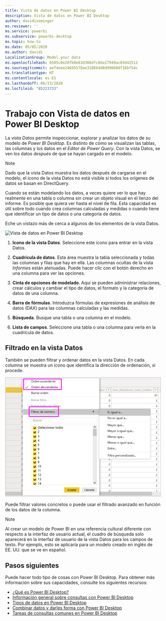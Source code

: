 ```yaml
---
title: Vista de datos en Power BI Desktop
description: Vista de datos en Power BI Desktop
author: davidiseminger
ms.reviewer: ''
ms.service: powerbi
ms.subservice: powerbi-desktop
ms.topic: how-to
ms.date: 05/05/2020
ms.author: davidi
LocalizationGroup: Model your data
ms.openlocfilehash: 6585c0e20fb0e63d366dfc8da17949ac03d42512
ms.sourcegitcommit: eef4eee24695570ae3186b4d8d99660df16bf54c
ms.translationtype: HT
ms.contentlocale: es-ES
ms.lasthandoff: 06/23/2020
ms.locfileid: "85223733"
---
```

# <a name="work-with-data-view-in-power-bi-desktop"></a>Trabajo con Vista de datos en Power BI Desktop

La *vista Datos* permite inspeccionar, explorar y analizar los datos de su modelo de *Power BI Desktop*. Es distinto de cómo se visualizan las tablas, las columnas y los datos en el *Editor de Power Query*. Con la vista Datos, se ven los datos *después* de que se hayan cargado en el modelo.

> [!NOTE]
> Dado que la vista Datos muestra los datos después de cargarse en el modelo, el icono de la vista Datos no está visible si todos los orígenes de datos se basan en DirectQuery. 

Cuando se están modelando los datos, a veces quiere ver lo que hay realmente en una tabla o columna sin crear un objeto visual en el lienzo del informe. Es posible que quiera ver hasta el nivel de fila. Esta capacidad es útil sobre todo cuando crea columnas calculadas y medidas o cuando tiene que identificar un tipo de datos o una categoría de datos.

Eche un vistazo más de cerca a algunos de los elementos de la vista Datos.

![Vista de datos en Power BI Desktop](media/desktop-data-view/dataview_fullscreen.png)

1. **Icono de la vista Datos**. Seleccione este icono para entrar en la vista Datos.

2. **Cuadrícula de datos**. Esta área muestra la tabla seleccionada y todas las columnas y filas que hay en ella. Las columnas ocultas de la vista *Informes* están atenuadas. Puede hacer clic con el botón derecho en una columna para ver las opciones.

3. **Cinta de opciones de modelado**. Aquí se pueden administrar relaciones, crear cálculos y cambiar el tipo de datos, el formato y la categoría de datos de una columna.

4. **Barra de fórmulas**. Introduzca fórmulas de expresiones de análisis de datos (DAX) para las columnas calculadas y las medidas.

5. **Búsqueda**. Busque una tabla o una columna en el modelo.

6. **Lista de campos**. Seleccione una tabla o una columna para verla en la cuadrícula de datos.

## <a name="filtering-in-data-view"></a>Filtrado en la vista Datos

También se pueden filtrar y ordenar datos en la vista Datos. En cada columna se muestra un icono que identifica la dirección de ordenación, si procede.

![Ordenar y filtrar en la vista Datos en Power BI Desktop](media/desktop-data-view/dataview_sort-and-filter.png)

Puede filtrar valores concretos o puede usar el filtrado avanzado en función de los datos de la columna.

> [!NOTE]
> Al crear un modelo de Power BI en una referencia cultural diferente con respecto a la interfaz de usuario actual, el cuadro de búsqueda solo aparecerá en la interfaz de usuario de la vista Datos para los campos de texto. Por ejemplo, esto se aplicaría para un modelo creado en inglés de EE. UU. que se ve en español.


## <a name="next-steps"></a>Pasos siguientes

Puede hacer todo tipo de cosas con Power BI Desktop. Para obtener más información sobre sus capacidades, consulte los siguientes recursos:

* [¿Qué es Power BI Desktop?](../fundamentals/desktop-what-is-desktop.md)
* [Información general sobre consultas con Power BI Desktop](../transform-model/desktop-query-overview.md)
* [Tipos de datos en Power BI Desktop](desktop-data-types.md)
* [Combinar datos y darles forma con Power BI Desktop](desktop-shape-and-combine-data.md)
* [Tareas de consultas comunes en Power BI Desktop](../transform-model/desktop-common-query-tasks.md)
